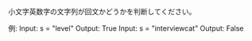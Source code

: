 小文字英数字の文字列が回文かどうかを判断してください。

例:
Input: s = "level"
Output: True
Input: s = "interviewcat"
Output: False
